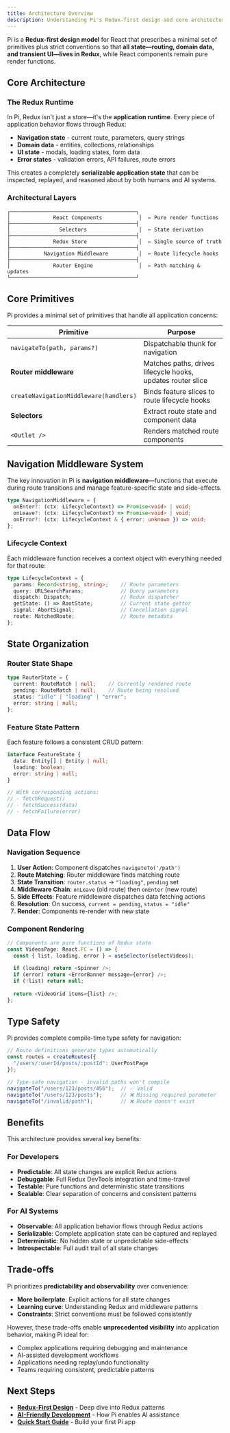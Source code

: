 ```yaml
---
title: Architecture Overview
description: Understanding Pi's Redux-first design and core architectural principles
---
```


Pi is a **Redux-first design model** for React that prescribes a minimal set of primitives plus strict conventions so that **all state—routing, domain data, and transient UI—lives in Redux**, while React components remain pure render functions.

## Core Architecture

### The Redux Runtime

In Pi, Redux isn't just a store—it's the **application runtime**. Every piece of application behavior flows through Redux:

- **Navigation state** - current route, parameters, query strings
- **Domain data** - entities, collections, relationships  
- **UI state** - modals, loading states, form data
- **Error states** - validation errors, API failures, route errors

This creates a completely **serializable application state** that can be inspected, replayed, and reasoned about by both humans and AI systems.

### Architectural Layers

```
┌─────────────────────────────────────────┐
│              React Components            │  ← Pure render functions
├─────────────────────────────────────────┤
│                Selectors                 │  ← State derivation
├─────────────────────────────────────────┤
│              Redux Store                 │  ← Single source of truth
├─────────────────────────────────────────┤
│           Navigation Middleware          │  ← Route lifecycle hooks
├─────────────────────────────────────────┤
│              Router Engine               │  ← Path matching & updates
└─────────────────────────────────────────┘
```

## Core Primitives

Pi provides a minimal set of primitives that handle all application concerns:

| Primitive | Purpose |
|-----------|---------|
| `navigateTo(path, params?)` | Dispatchable thunk for navigation |
| **Router middleware** | Matches paths, drives lifecycle hooks, updates router slice |
| `createNavigationMiddleware(handlers)` | Binds feature slices to route lifecycle hooks |
| **Selectors** | Extract route state and component data |
| `<Outlet />` | Renders matched route components |

## Navigation Middleware System

The key innovation in Pi is **navigation middleware**—functions that execute during route transitions and manage feature-specific state and side-effects.

```typescript
type NavigationMiddleware = {
  onEnter?: (ctx: LifecycleContext) => Promise<void> | void;
  onLeave?: (ctx: LifecycleContext) => Promise<void> | void;  
  onError?: (ctx: LifecycleContext & { error: unknown }) => void;
};
```

### Lifecycle Context

Each middleware function receives a context object with everything needed for that route:

```typescript
type LifecycleContext = {
  params: Record<string, string>;    // Route parameters
  query: URLSearchParams;            // Query parameters
  dispatch: Dispatch;                // Redux dispatcher
  getState: () => RootState;         // Current state getter
  signal: AbortSignal;               // Cancellation signal
  route: MatchedRoute;               // Route metadata
};
```

## State Organization

### Router State Shape

```typescript
type RouterState = {
  current: RouteMatch | null;    // Currently rendered route
  pending: RouteMatch | null;    // Route being resolved
  status: "idle" | "loading" | "error";
  error: string | null;
};
```

### Feature State Pattern

Each feature follows a consistent CRUD pattern:

```typescript
interface FeatureState {
  data: Entity[] | Entity | null;
  loading: boolean;
  error: string | null;
}

// With corresponding actions:
// - fetchRequest() 
// - fetchSuccess(data)
// - fetchFailure(error)
```

## Data Flow

### Navigation Sequence

1. **User Action**: Component dispatches `navigateTo('/path')`
2. **Route Matching**: Router middleware finds matching route
3. **State Transition**: `router.status` → `"loading"`, `pending` set
4. **Middleware Chain**: `onLeave` (old route) then `onEnter` (new route)
5. **Side Effects**: Feature middleware dispatches data fetching actions
6. **Resolution**: On success, `current = pending`, `status = "idle"`
7. **Render**: Components re-render with new state

### Component Rendering

```typescript
// Components are pure functions of Redux state
const VideosPage: React.FC = () => {
  const { list, loading, error } = useSelector(selectVideos);
  
  if (loading) return <Spinner />;
  if (error) return <ErrorBanner message={error} />;
  if (!list) return null;
  
  return <VideoGrid items={list} />;
};
```

## Type Safety

Pi provides complete compile-time type safety for navigation:

```typescript
// Route definitions generate types automatically
const routes = createRoutes({
  "/users/:userId/posts/:postId": UserPostPage
});

// Type-safe navigation - invalid paths won't compile
navigateTo("/users/123/posts/456");  // ✅ Valid
navigateTo("/users/123/posts");      // ❌ Missing required parameter
navigateTo("/invalid/path");         // ❌ Route doesn't exist
```

## Benefits

This architecture provides several key benefits:

### For Developers
- **Predictable**: All state changes are explicit Redux actions
- **Debuggable**: Full Redux DevTools integration and time-travel
- **Testable**: Pure functions and deterministic state transitions
- **Scalable**: Clear separation of concerns and consistent patterns

### For AI Systems  
- **Observable**: All application behavior flows through Redux actions
- **Serializable**: Complete application state can be captured and replayed
- **Deterministic**: No hidden state or unpredictable side-effects
- **Introspectable**: Full audit trail of all state changes

## Trade-offs

Pi prioritizes **predictability and observability** over convenience:

- **More boilerplate**: Explicit actions for all state changes
- **Learning curve**: Understanding Redux and middleware patterns
- **Constraints**: Strict conventions must be followed consistently

However, these trade-offs enable **unprecedented visibility** into application behavior, making Pi ideal for:

- Complex applications requiring debugging and maintenance
- AI-assisted development workflows  
- Applications needing replay/undo functionality
- Teams requiring consistent, predictable patterns

## Next Steps

- [**Redux-First Design**](/concepts/redux-first/) - Deep dive into Redux patterns
- [**AI-Friendly Development**](/concepts/ai-friendly/) - How Pi enables AI assistance  
- [**Quick Start Guide**](/getting-started/quick-start/) - Build your first Pi app